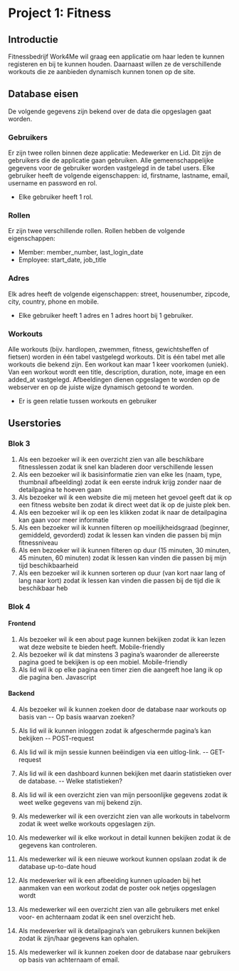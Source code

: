 # Project 1: Fitness

## Introductie

Fitnessbedrijf Work4Me wil graag een applicatie om haar leden te kunnen registeren en bij te kunnen houden. Daarnaast willen ze de verschillende workouts die ze aanbieden dynamisch kunnen tonen op de site. 

## Database eisen
De volgende gegevens zijn bekend over de data die opgeslagen gaat worden.

### Gebruikers

Er zijn twee rollen binnen deze applicatie: Medewerker en Lid. Dit zijn de gebruikers die de applicatie gaan gebruiken.
Alle gemeenschappelijke gegevens voor de gebruiker worden vastgelegd in de tabel users. 
Elke gebruiker heeft de volgende eigenschappen:
id, firstname, lastname, email, username en password en rol.
 - Elke gebruiker heeft 1 rol. 
  
### Rollen

Er zijn twee verschillende rollen. 
Rollen hebben de volgende eigenschappen:
- Member: member_number, last_login_date
- Employee: start_date, job_title

### Adres

Elk adres heeft de volgende eigenschappen:
street, housenumber, zipcode, city, country, phone en mobile. 
- Elke gebruiker heeft 1 adres en 1 adres hoort bij 1 gebruiker.

### Workouts

Alle workouts (bijv. hardlopen, zwemmen, fitness, gewichtsheffen of fietsen) worden in één tabel vastgelegd workouts. Dit is één tabel met alle workouts die bekend zijn. Een workout kan maar 1 keer voorkomen (uniek). 
Van een workout wordt een title, description, duration, note, image en een added_at vastgelegd. 
Afbeeldingen dienen opgeslagen te worden op de webserver en op de juiste wijze dynamisch getoond te worden.
- Er is geen relatie tussen workouts en gebruiker

## Userstories

### Blok 3
1. Als een bezoeker wil ik een overzicht zien van alle beschikbare fitnesslessen zodat ik snel kan bladeren door verschillende lessen   
2. Als een bezoeker wil ik basisinformatie zien van elke les (naam, type, thumbnail afbeelding) zodat ik een eerste indruk krijg zonder naar de detailpagina te hoeven gaan
3. Als bezoeker wil ik een website die mij meteen het gevoel geeft dat ik op een fitness website ben zodat ik direct weet dat ik op de juiste plek ben.
4. Als een bezoeker wil ik op een les klikken zodat ik naar de detailpagina kan gaan voor meer informatie
5. Als een bezoeker wil ik kunnen filteren op moeilijkheidsgraad (beginner, gemiddeld, gevorderd) zodat ik lessen kan vinden die passen bij mijn fitnessniveau
6. Als een bezoeker wil ik kunnen filteren op duur (15 minuten, 30 minuten, 45 minuten, 60 minuten) zodat ik lessen kan vinden die passen bij mijn tijd beschikbaarheid
7. Als een bezoeker wil ik kunnen sorteren op duur (van kort naar lang of lang naar kort) zodat ik lessen kan vinden die passen bij de tijd die ik beschikbaar heb

### Blok 4

#### Frontend
1.  Als bezoeker wil ik een about page kunnen bekijken zodat ik kan lezen wat deze website te bieden heeft.    Mobile-friendly
2.  Als bezoeker wil ik dat minstens 3 pagina’s waaronder de allereerste pagina goed te bekijken is op een mobiel.    Mobile-friendly
3. Als lid wil ik op elke pagina een timer zien die aangeeft hoe lang ik op die pagina ben.    Javascript

#### Backend
4. Als bezoeker wil ik kunnen zoeken door de database naar workouts op basis van <nader te bepalen> -- Op basis waarvan zoeken?
5. Als lid wil ik kunnen inloggen zodat ik afgeschermde pagina’s kan bekijken     -- POST-request
6. Als lid wil ik mijn sessie kunnen beëindigen via een uitlog-link. -- GET-request
7. Als lid wil ik een dashboard kunnen bekijken met daarin statistieken <nader te bepalen> over de database. -- Welke statistieken?
8. Als lid wil ik een overzicht zien van mijn persoonlijke gegevens zodat ik weet welke gegevens van mij bekend zijn.    

9.  Als medewerker wil ik een overzicht zien van alle workouts in tabelvorm zodat ik weet welke workouts opgeslagen zijn.
10. Als medewerker wil ik elke workout in detail kunnen bekijken zodat ik de gegevens kan controleren.
11. Als medewerker wil ik een nieuwe workout kunnen opslaan zodat ik de database up-to-date houd
12. Als medewerker wil ik een afbeelding kunnen uploaden bij het aanmaken van een workout zodat de poster ook netjes opgeslagen wordt

13. Als medewerker wil een overzicht zien van alle gebruikers met enkel voor- en achternaam zodat ik een snel overzicht heb.
14. Als medewerker wil ik detailpagina’s van gebruikers kunnen bekijken zodat ik zijn/haar gegevens kan ophalen.
15. Als medewerker wil ik kunnen zoeken door de database naar gebruikers op basis van achternaam of email.